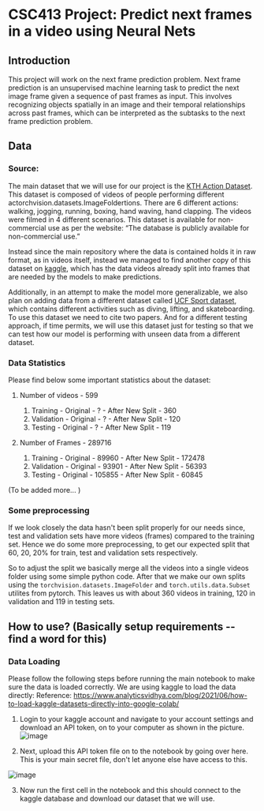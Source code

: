 # CSC413 Project: Predict next frames in a video using Neural Nets

## Introduction
This project will work on the next frame prediction problem. Next frame prediction is an unsupervised machine learning task to predict the next image frame given a sequence of past frames as input. This involves recognizing objects spatially in an image and their temporal relationships across past frames, which can be interpreted as the subtasks to the next frame prediction problem.

## Data
### Source: 
The main dataset that we will use for our project is the [KTH Action Dataset](https://www.csc.kth.se/cvap/actions/). This dataset is composed of videos of people performing different actorchvision.datasets.ImageFoldertions. There are 6 different actions: walking, jogging, running, boxing, hand waving, hand clapping. The videos were filmed in 4 different scenarios. This dataset is available for non-commercial use as per the website: “The database is publicly available for non-commercial use.”

Instead since the main repository where the data is contained holds it in raw format, as in videos itself, instead we managed to find another copy of this dataset on [kaggle](https://www.kaggle.com/datasets/logicn/kthextract-to-jpg), which has the data videos already split into frames that are needed by the models to make predictions.

Additionally, in an attempt to make the model more generalizable, we also plan on adding data from a different dataset called [UCF Sport dataset](https://www.crcv.ucf.edu/data/UCF_Sports_Action.php), which contains different activities such as diving, lifting, and skateboarding. To use this dataset we need to cite two papers. And for a different testing approach, if time permits, we will use this dataset just for testing so that we can test how our model is performing with unseen data from a different dataset.

### Data Statistics
Please find below some important statistics about the dataset:
1. Number of videos - 599
    1. Training - Original - ? - After New Split - 360
    2. Validation - Original - ? - After New Split - 120
    3. Testing - Original - ? - After New Split - 119

2. Number of Frames - 289716
    1. Training - Original - 89960 - After New Split - 172478
    2. Validation - Original - 93901 - After New Split - 56393
    3. Testing - Original - 105855 - After New Split - 60845

(To be added more... )


### Some preprocessing
If we look closely the data hasn't been split properly for our needs since, test and validation sets have more videos (frames) compared to the training set. Hence we do some more preprocessing, to get our expected split that 60, 20, 20% for train, test and validation sets respectively. 

So to adjust the split we basically merge all the videos into a single videos folder using some simple python code. After that we make our own splits using the `torchvision.datasets.ImageFolder` and `torch.utils.data.Subset` utilites from pytorch. This leaves us with about 360 videos in training, 120 in validation and 119 in testing sets.


## How to use? (Basically setup requirements -- find a word for this)

### Data Loading
Please follow the following steps before running the main notebook to make sure the data is loaded correctly. We are using kaggle to load the data directly:
Reference: https://www.analyticsvidhya.com/blog/2021/06/how-to-load-kaggle-datasets-directly-into-google-colab/

1. Login to your kaggle account and navigate to your account settings and download an API token, on to your computer as shown in the picture.
![image](https://user-images.githubusercontent.com/43979159/229308234-a91b98a8-b538-436a-a11e-95f46c6d6470.png)

2. Next, upload this API token file on to the notebook by going over here. This is your main secret file, don't let anyone else have access to this.

![image](https://user-images.githubusercontent.com/43979159/229308477-f9388bba-3e9c-4bca-a92f-dfd0caab895d.png)

3. Now run the first cell in the notebook and this should connect to the kaggle database and download our dataset that we will use.






